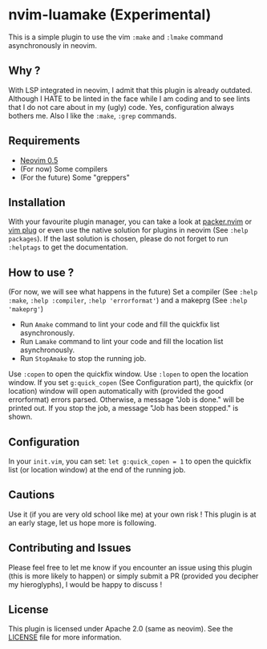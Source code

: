 # nvim-luamake (Experimental) 
This is a simple plugin to use the vim `:make` and `:lmake` command
asynchronously in neovim.

## Why ?  
With LSP integrated in neovim, I admit that this plugin is already outdated.
Although I HATE to be linted in the face while I am coding and to see lints
that I do not care about in my (ugly) code. Yes, configuration always bothers
me.  Also I like the `:make`, `:grep` commands.

## Requirements 
- [Neovim 0.5](https://github.com/neovim/neovim)  
- (For now) Some compilers  
- (For the future) Some "greppers"  

## Installation 
With your favourite plugin manager, you can take a look at
[packer.nvim](https://github.com/wbthomason/packer.nvim) or [vim
plug](https://github.com/junegunn/vim-plug) or even use the native solution
for plugins in neovim (See `:help packages`). If the last solution is chosen,
please do not forget to run `:helptags` to get the documentation.

## How to use ?  
(For now, we will see what happens in the future)  Set a compiler (See `:help
:make`, `:help :compiler`, `:help 'errorformat'`) and a makeprg (See `:help
'makeprg'`)  

- Run `Amake` command to lint your code and fill the quickfix list
  asynchronously.  
- Run `Lamake` command to lint your code and fill the location list
  asynchronously.
- Run `StopAmake` to stop the running job.  

Use `:copen` to open the quickfix window. Use `:lopen` to open the location
window. If you set `g:quick_copen` (See Configuration part), the quickfix (or
location) window will open automatically with (provided the good errorformat)
errors parsed. Otherwise, a message "Job is done." will be printed out. If you
stop the job, a message "Job has been stopped." is shown.

## Configuration
In your `init.vim`, you can set:  `let g:quick_copen = 1` to open the quickfix
list (or location window) at the end of the running job.  

## Cautions 
Use it (if you are very old school like me) at your own risk !  This plugin is
at an early stage, let us hope more is following.

## Contributing and Issues 
Please feel free to let me know if you encounter an issue using this plugin
(this is more likely to happen) or simply submit a PR (provided you decipher
my hieroglyphs), I would be happy to discuss !

## License 
This plugin is licensed under Apache 2.0 (same as neovim). See the
[LICENSE](https://github.com/lmenou/nvim-luamake/blob/master/LICENSE) file for
more information.
